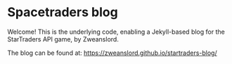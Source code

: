 # Spacetraders blog

Welcome! This is the underlying code, enabling a Jekyll-based blog for the StarTraders API game, by Zweanslord.

The blog can be found at: https://zweanslord.github.io/startraders-blog/
